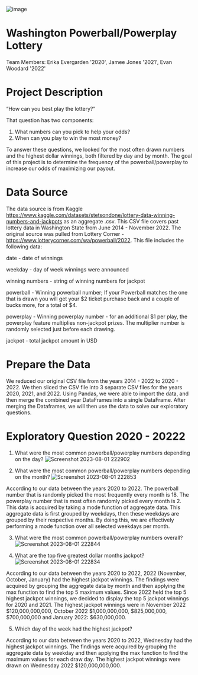 ![image](https://github.com/JLaydeJ/Project_1/assets/134284646/89f1495e-c91b-4c7b-9467-d260c0593ab7)
# Washington Powerball/Powerplay Lottery
Team Members: Erika Evergarden '2020', Jamee Jones '2021', Evan Woodard '2022'

# Project Description
“How can you best play the lottery?”

That question has two components:
1. What numbers can you pick to help your odds?
2. When can you play to win the most money?

To answer these questions, we looked for the most often drawn numbers and the highest dollar winnings, both filtered by day and by month. The goal of this project is to determine the frequency of the powerball/powerplay to increase our odds of maximizing our payout. 
 
# Data Source
The data source is from Kaggle https://www.kaggle.com/datasets/stetsondone/lottery-data-winning-numbers-and-jackpots as an aggregate .csv. This CSV file covers past lottery data in Washington State from June 2014 - November 2022. The original source was pulled from Lottery Corner - https://www.lotterycorner.com/wa/powerball/2022. 
This file includes the following data: 

date - date of winnings

weekday - day of week winnings were announced

winning numbers - string of winning numbers for jackpot

powerball - Winning powerball number; If your Powerball matches the one that is drawn you will get your $2 ticket purchase back and a couple of bucks more, for a total of $4.

powerplay - Winning powerplay number - for an additional $1 per play, the powerplay feature multiplies non-jackpot prizes. The multiplier number is randomly selected just before each drawing.

jackpot - total jackpot amount in USD

# Prepare the Data
We reduced our original CSV file from the years 2014 - 2022 to 2020 - 2022. We then sliced the CSV file into 3 separate CSV files for the years 2020, 2021, and 2022. Using Pandas, we were able to import the data, and then merge the combined year DataFrames into a single DataFrame. After merging the Dataframes, we will then use the data to solve our exploratory questions. 

# Exploratory Question 2020 - 20222
1. What were the most common powerball/powerplay numbers depending on the day?
![Screenshot 2023-08-01 222902](https://github.com/JLaydeJ/Project_1/assets/134284646/ab888862-c655-4da0-ab30-47db18dfde12)


   
2. What were the most common powerball/powerplay numbers depending on the month?
![Screenshot 2023-08-01 222853](https://github.com/JLaydeJ/Project_1/assets/134284646/04028f18-ff8f-4135-8da9-1ec81b83d2ab)

According to our data between the years 2020 to 2022.  The powerball number that is randomly picked the most frequently every month is 18.  The powerplay number that is most often randomly picked every month is 2.  This data is acquired by taking a mode function of aggregate data.  This aggregate data is first grouped by weekdays, then these weekdays are grouped by their respective months.  By doing this, we are effectively performing a mode function over all selected weekdays per month.


3. What were the most common powerball/powerplay numbers overall?
![Screenshot 2023-08-01 222844](https://github.com/JLaydeJ/Project_1/assets/134284646/a4e85951-b7dc-42be-8699-b7a626596877)



4. What are the top five greatest dollar months jackpot?
![Screenshot 2023-08-01 222834](https://github.com/JLaydeJ/Project_1/assets/134284646/bdcde997-e76d-4d82-b7f8-23ab67918f52)

According to our data between the years 2020 to 2022, 2022 (November, October, January) had the highest jackpot winnings. The findings were acquired by grouping the aggregate data by month and then applying the max function to find the top 5 maximum values. Since 2022 held the top 5 highest jackpot winnings, we decided to display the top 5 jackpot winnings for 2020 and 2021. The highest jackpot winnings were in November 2022 $120,000,000,000, October 2022 $1,000,000,000, $825,000,000, $700,000,000 and January 2022: $630,000,000.  

5. Which day of the week had the highest jackpot?

According to our data between the years 2020 to 2022, Wednesday had the highest jackpot winnings. The findings were acquired by grouping the aggregate data by weekday and then applying the max function to find the maximum values for each draw day. The highest jackpot winnings were drawn on Wednesday 2022 $120,000,000,000.  

